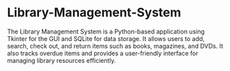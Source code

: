 # Library-Management-System
The Library Management System is a Python-based application using Tkinter for the GUI and SQLite for data storage. It allows users to add, search, check out, and return items such as books, magazines, and DVDs. It also tracks overdue items and provides a user-friendly interface for managing library resources efficiently.
